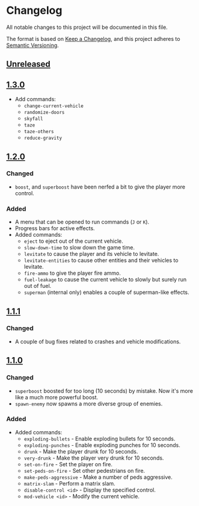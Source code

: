 # Changelog
All notable changes to this project will be documented in this file.

The format is based on [Keep a Changelog](https://keepachangelog.com/en/1.0.0/),
and this project adheres to [Semantic Versioning](https://semver.org/spec/v2.0.0.html).

## [Unreleased]

[Unreleased]: https://github.com/udoprog/setmod/compare/1.3.0...HEAD

## [1.3.0]

- Add commands:
  * `change-current-vehicle`
  * `randomize-doors`
  * `skyfall`
  * `taze`
  * `taze-others`
  * `reduce-gravity`

[1.3.0]: https://github.com/udoprog/setmod/compare/1.2.0...1.3.0

## [1.2.0]

### Changed
- `boost`, and `superboost` have been nerfed a bit to give the player more control.

### Added
- A menu that can be opened to run commands (`J` or `K`).
- Progress bars for active effects.
- Added commands:
  - `eject` to eject out of the current vehicle.
  - `slow-down-time` to slow down the game time.
  - `levitate` to cause the player and its vehicle to levitate.
  - `levitate-entities` to cause other entities and their vehicles to levitate.
  - `fire-ammo` to give the player fire ammo.
  - `fuel-leakage` to cause the current vehicle to slowly but surely run out of fuel.
  - `superman` (internal only) enables a couple of superman-like effects.

[1.2.0]: https://github.com/udoprog/setmod/compare/1.1.1...1.2.0

## [1.1.1]

### Changed
- A couple of bug fixes related to crashes and vehicle modifications.

[1.1.1]: https://github.com/udoprog/setmod/compare/1.1.0...1.1.1

## [1.1.0]

### Changed
- `superboost` boosted for too long (10 seconds) by mistake. Now it's more like a much more powerful boost.
- `spawn-enemy` now spawns a more diverse group of enemies.

### Added

- Added commands:
  - `exploding-bullets` - Enable exploding bullets for 10 seconds.
  - `exploding-punches` - Enable exploding punches for 10 seconds.
  - `drunk` - Make the player drunk for 10 seconds.
  - `very-drunk` - Make the player very drunk for 10 seconds.
  - `set-on-fire` - Set the player on fire.
  - `set-peds-on-fire` - Set other pedestrians on fire.
  - `make-peds-aggressive` - Make a number of peds aggressive.
  - `matrix-slam` - Perform a matrix slam.
  - `disable-control <id>` - Display the specified control.
  - `mod-vehicle <id>` - Modify the current vehicle.

[1.1.0]: https://github.com/udoprog/setmod/compare/1.0.0...1.1.0